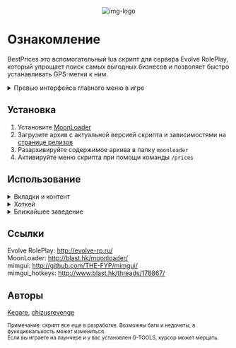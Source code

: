 <div align="center">

![img-logo]

<div align="left">

# Ознакомление
BestPrices это вспомогательный lua скрипт для сервера Evolve RolePlay, который упрощает поиск самых выгодных бизнесов и позволяет быстро устанавливать GPS-метки к ним.
<details>
<summary>Превью интерфейса главного меню в игре</summary>  
<br>

![img-info-example]
![img-snack-example]
![img-gas-example]
![img-store-example]
</details>

## Установка

<div align="left">

1. Установите [MoonLoader](https://www.blast.hk/moonloader)
2. Загрузите архив с актуальной версией скрипта и зависимостями на [странице релизов](https://github.com/THE-KEGARE/ERPBP/releases/)
3. Разархивируйте содержимое архива в папку `moonloader`
4. Активируйте меню скрипта при помощи команды `/prices`

## Использование
<details>
<summary>Вкладки и контент</summary>
<br>
В скрипте предусмотрено удобное разделение по категориям, чтобы вы могли быстро находить нужные заведения.
<br></br>

В верхней части меню, находятся вкладки, разделяющие бизнесы по типам: закусочные, автозаправочные станции и магазины. Они выглядят так: 

![img-tabs-preview]

В каждой категории представлены заведения, отсортированные от самых дешевых к самым дорогим. Для удобства, вы можете раскрывать и скрывать информацию о заведениях по своему выбору.
По нажатию на конкретное заведение вы увидите примерно следующее:

![img-tabs-content]

У каждого заведения, есть своя кнопка "Установить метку", которая автоматически установит GPS-метку на карте.
<br></br>
Отдельно стоит упомянуть, что у каждой категории есть своя кнопка для поиска ближайшего заведения, которая всегда находится в самом низу выбранной категории. Подробная информация об этом находятся в самом низу.

</details>

<details>
<summary>Хоткей</summary>
<br>

Благодаря библиотеке [mimgui_hotkeys](https://github.com/THE-KEGARE/ERPBP?tab=readme-ov-file#%D1%81%D1%81%D1%8B%D0%BB%D0%BA%D0%B8), в скрипте есть возможность выбирать горячую клавишу для открытия меню.

![img-hotkey]

Для этого, перейдите во вкладку "Настройки", кликните по кнопке возле надписи "Открыть меню", и нажмите желаемую клавишу.

![img-hotkey-set]

На данный момент, выбирать можно только клавишу активаиции меню. Функционал хоткеев планируется расширить в будущем. 

</details>

<details>
<summary>Ближайшее заведение</summary>
<br>
Существуют два способа установить метку на ближайшее заведение нужной категории:
<br>

### При помощи команд
На данный момент, их всего три:
<br>

```/ceat``` для закусочных,
```/cgas``` для заправок, и
```/cstore``` для 24/7.

Отправив команду нужной категории в чат, скрипт установит метку на ближайшее заведение.

![img-closest-cmd]

### При помощи меню

Данный метод еще проще. Открыв меню, выбираем вкладку нужной категории. Как было сказано ранее, внутри каждой из них, в самом низу, всегда находится кнопка "Установить ближайшую метку". 
<br>
Нажав на нее, установится метка выбранной категории.

![img-closest-button]

### Как это работает?
Теперь поговорим о том, как именно работает система. Механизм поиска ближайшего заведения реализован с использованием расчетов расстояния между текущими координатами игрока и координатами каждого заведения в категории.
<br>
Процесс выглядит следующим образом:
1. Получение координат игрока. Используется функция ```getCharCoordinates(PLAYER_PED)``` для определение текущего местоположения игрока в формате ```(x, y, z)```.
2. Итерация по таблице объектов. Каждая категория заведений, хранится в отдельной таблице, такой как x_coords. Для каждого объекта из таблицы берутся его координаты и команда /gps.
3. Расчет расстояния до объекта. Для вычисления расстояния между игроком и объектом применяется такая логика:
```lua
local dx = coords[1] - px
local dy = coords[2] - py
local dz = coords[3] - pz
local dist = math.sqrt(dx * dx + dy * dy + dz * dz)
``` 
```coords[1], coords[2], coords[3]``` — координаты заведения.
```px, py, pz``` — координаты игрока.
<br>

4. Сравнение расстояний. В процессе перебора, сравнивается текущее рассчитанное расстояние ```dist``` с минимальным расстоянием, хранящимся в переменной ```min_dist```. Если объект находится ближе, обновляются значения ```min_dist``` и соответствующей команды gps.
5. Возврат команды ```/gps```. После завершения цикла, функция возвращает команду ближайшего объекта, которая указывает серверу, куда нужно проложить маршрут.
6. Отправка команды. Полученная команда передается на сервер через вызов sampSendChat(command).
<br>
Не исключено, что алгоритм будет дорабатываться в будущем. Пока это лишь его первая версия, и тем не менее, он работает вполне отлично.

</details>




## Ссылки
Evolve RolePlay: http://evolve-rp.ru/  
MoonLoader: http://blast.hk/moonloader/  
mimgui: http://github.com/THE-FYP/mimgui/  
mimgui_hotkeys: http://www.blast.hk/threads/178867/

## Авторы
[Kegare](https://github.com/THE-KEGARE/), [chizusrevenge](https://github.com/chizusrevenge)

<sub>Примечание: скрипт все еще в разработке. Возможны баги и недочеты, а функциональность может измениться.  
Если вы играете на лаунчере и у вас установлен G-TOOLS, курсор может мерцать.</sub>

<!-- Images -->
[img-logo]: <scr/images/05b76d7eda2.png>
[img-info-example]: <scr/images/mx4WnyU.png>
[img-snack-example]: <scr/images/7LGVlfF.png>
[img-gas-example]: <scr/images/0qU9ra1.png>
[img-store-example]: <scr/images/1Ppl6MS.png>
[img-tabs-preview]: <scr/images/8iZYNv7.png>
[img-tabs-content]: <scr/images/oqg7sz7.png>
[img-hotkey]: <scr/images/mjrzW58.png>
[img-hotkey-set]: <scr/images/SUMxAbr.png>
[img-closest-button]: <scr/images/ddisPDWSg3.gif>
[img-closest-cmd]: <scr/images/72zdcDyZk5.gif>

<!-- URLs -->
[url-ml]: <https://www.blast.hk/moonloader/>
